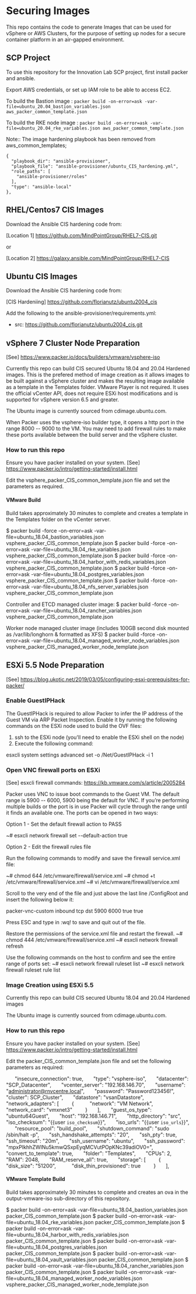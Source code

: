 
# Securing Images

This repo contains the code to generate Images that can be used for vSphere or AWS Clusters, for the purpose of setting up nodes for a secure container platform in an air-gapped environment.

## SCP Project

To use this repository for the Innovation Lab SCP project, first install packer and ansible.

Export AWS credentials, or set up IAM role to be able to access EC2.

To build the Bastion image :
`packer build -on-error=ask -var-file=ubuntu_20.04_bastion_variables.json aws_packer_common_template.json`

To build the RKE node image :
`packer build -on-error=ask -var-file=ubuntu_20.04_rke_variables.json aws_packer_common_template.json `

Note:: The image hardening playbook has been removed from aws_common_templates;
```
{
  "playbook_dir": "ansible-provisioner",
  "playbook_file": "ansible-provisioner/ubuntu_CIS_hardening.yml",
  "role_paths": [
    "ansible-provisioner/roles"
  ],
  "type": "ansible-local"
},
```

## RHEL/Centos7 CIS Images

Download the Ansible CIS hardening code from:

[Location 1] https://github.com/MindPointGroup/RHEL7-CIS.git

or

[Location 2] https://galaxy.ansible.com/MindPointGroup/RHEL7-CIS

## Ubuntu CIS Images

Download the Ansible CIS hardening code from:

[CIS Hardeniing] https://github.com/florianutz/ubuntu2004_cis

Add the following to the ansible-provisioner/requirements.yml:

- src: https://github.com/florianutz/ubuntu2004_cis.git

## vSphere 7 Cluster Node Preparation

[See] https://www.packer.io/docs/builders/vmware/vsphere-iso

Currently this repo can build CIS secured Ubuntu 18.04 and 20.04 Hardened images. This is the prefered method of image creation as it allows images to be built against a vSphere cluster and makes the resulting image available as a template in the Templates folder. VMware Player is not required. It uses the official vCenter API, does not require ESXi host modifications and is supported for vSphere version 6.5 and greater.

The Ubuntu image is currently sourced from cdimage.ubuntu.com.

When Packer uses the vsphere-iso builder type, it opens a http port in the range 8000 -- 9000 to the VM. You may need to add firewall rules to make these ports available between the build server and the vSphere cluster.

### How to run this repo

Ensure you have packer installed on your system. [See] https://www.packer.io/intro/getting-started/install.html

Edit the vsphere_packer_CIS_common_template.json file and set the parameters as required.

#### VMware Build

Build takes approximately 30 minutes to complete and creates a template in the Templates folder on the vCenter server.

$ packer build -force -on-error=ask -var-file=ubuntu_18.04_bastion_variables.json vsphere_packer_CIS_common_template.json
$ packer build -force -on-error=ask -var-file=ubuntu_18.04_rke_variables.json vsphere_packer_CIS_common_template.json
$ packer build -force -on-error=ask -var-file=ubuntu_18.04_harbor_with_redis_variables.json vsphere_packer_CIS_common_template.json
$ packer build -force -on-error=ask -var-file=ubuntu_18.04_postgres_variables.json vsphere_packer_CIS_common_template.json
$ packer build -force -on-error=ask -var-file=ubuntu_18.04_nfs_server_variables.json vsphere_packer_CIS_common_template.json

Controller and ETCD managed cluster image:
$ packer build -force -on-error=ask -var-file=ubuntu_18.04_rancher_variables.json vsphere_packer_CIS_common_template.json

Worker node managed cluster image (includes 100GB second disk mounted as /var/lib/longhorn & formatted as XFS)
$ packer build -force -on-error=ask -var-file=ubuntu_18.04_managed_worker_node_variables.json vsphere_packer_CIS_managed_worker_node_template.json



## ESXi 5.5 Node Preparation

[See] https://blog.ukotic.net/2019/03/05/configuring-esxi-prerequisites-for-packer/

### Enable GuestIPHack

The GuestIPHack is required to allow Packer to infer the IP address of the Guest VM via ARP Packet Inspection. Enable it by running the following commands on the ESXi node used to build the OVF files:

1. ssh to the ESXi node (you'll need to enable the ESXi shell on the node)
2. Execute the following command:

esxcli system settings advanced set -o /Net/GuestIPHack -i 1

### Open VNC firewall ports on ESXi

[See] esxcli firewall commands: https://kb.vmware.com/s/article/2005284

Packer uses VNC to issue boot commands to the Guest VM. The default range is 5900 -- 6000, 5900 being the default for VNC. If you’re performing multiple builds or the port is in use Packer will cycle through the range until it finds an available one. The ports can be opened in two ways:

Option 1 - Set the default firewall action to PASS

~# esxcli network firewall set --default-action true

Option 2 - Edit the firewall rules file

Run the following commands to modify and save the firewall service.xml file:

~# chmod 644 /etc/vmware/firewall/service.xml
~# chmod +t /etc/vmware/firewall/service.xml
~# vi /etc/vmware/firewall/service.xml

Scroll to the very end of the file and just above the last line /ConfigRoot and insert the following below it:

<service id="1000">
  <id>packer-vnc-custom</id>
  <rule id="0000">
    <direction>inbound</direction>
    <protocol>tcp</protocol>
    <porttype>dst</porttype>
    <port>
      <begin>5900</begin>
      <end>6000</end>
    </port>
  </rule>
  <enabled>true</enabled>
  <required>true</required>
</service>

Press ESC and type in :wq! to save and quit out of the file.

Restore the permissions of the service.xml file and restart the firewall.
~# chmod 444 /etc/vmware/firewall/service.xml
~# esxcli network firewall refresh

Use the following commands on the host to confirm and see the entire range of ports set:
~# esxcli network firewall ruleset list
~# esxcli network firewall ruleset rule list

### Image Creation using ESXi 5.5

Currently this repo can build CIS secured Ubuntu 18.04 and 20.04 Hardened images

The Ubuntu image is currently sourced from cdimage.ubuntu.com.

### How to run this repo

Ensure you have packer installed on your system. [See] https://www.packer.io/intro/getting-started/install.html

Edit the packer_CIS_common_template.json file and set the following parameters as required:

      "insecure_connection": true,
      "type": "vsphere-iso",
      "datacenter": "SCP_Datacenter",
      "vcenter_server": "192.168.146.70",
      "username": "administrator@rnvcentre.local",
      "password": "Password123456!",
      "cluster": SCP_Cluster",
      "datastore": "vsanDatastore",
      "network_adapters": [
        {
          "network": "VM Network",
          "network_card": "vmxnet3"
        }
      ],
      "guest_os_type": "ubuntu64Guest",
      "host": "192.168.146.71",
      "http_directory": "src",
      "iso_checksum": "{{user `iso_checksum`}}",
      "iso_urls": "{{user `iso_urls`}}",
      "resource_pool": "build_pool",
      "shutdown_command": "sudo /sbin/halt -p",
      "ssh_handshake_attempts": "20",
      "ssh_pty": true,
      "ssh_timeout": "20m",
      "ssh_username": "ubuntu",
      "ssh_password": "mpxPIkhhZWINu5kmwQSxpEyqMCVutPOpKNc39adiOV0=",
      "convert_to_template": true,
      "folder": "Templates",
      "CPUs": 2,
      "RAM": 2048,
      "RAM_reserve_all": true,
      "storage": [
        {
          "disk_size": "51200",
          "disk_thin_provisioned": true
        }
      ],

#### VMware Template Build

Build takes approximately 30 minutes to complete and creates an ova in the output-vmware-iso sub-directory of this repository.

$ packer build -on-error=ask -var-file=ubuntu_18.04_bastion_variables.json packer_CIS_common_template.json
$ packer build -on-error=ask -var-file=ubuntu_18.04_rke_variables.json packer_CIS_common_template.json
$ packer build -on-error=ask -var-file=ubuntu_18.04_harbor_with_redis_variables.json packer_CIS_common_template.json
$ packer build -on-error=ask -var-file=ubuntu_18.04_postgres_variables.json packer_CIS_common_template.json
$ packer build -on-error=ask -var-file=ubuntu_18.04_vault_variables.json packer_CIS_common_template.json
$ packer build -on-error=ask -var-file=ubuntu_18.04_rancher_variables.json packer_CIS_common_template.json
$ packer build -on-error=ask -var-file=ubuntu_18.04_managed_worker_node_variables.json vsphere_packer_CIS_managed_worker_node_template.json

